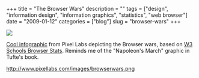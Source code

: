 +++
title = "The Browser Wars"
description = ""
tags = ["design", "information design", "information graphics", "statistics", "web browser"]
date = "2009-01-12"
categories = ["blog"]
slug = "browser-wars"
+++



  <div class="notebook-screenshot"><a href="http://www.pixellabs.com/images/browserwars.png"><img id='bluga-thumbnail-1446' class='bluga-thumbnail large' src='http://media.konigi.com/bluga/
wt496b34f02e34e.jpg'/></a></div><p><a href="http://www.pixellabs.com/images/browserwars.png">Cool infographic</a> from Pixel Labs depicting the Browser wars, based on <a href="http://www.w3shools.com/browsers/browser_stats.asp">W3 Schools Browser Stats</a>. Reminds me of the "Napoleon's March" graphic in Tufte's book.</p>
    
  <a href="http://www.pixellabs.com/images/browserwars.png">http://www.pixellabs.com/images/browserwars.png</a>
